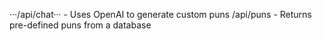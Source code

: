 ···/api/chat··· - Uses OpenAI to generate custom puns
/api/puns - Returns pre-defined puns from a database
